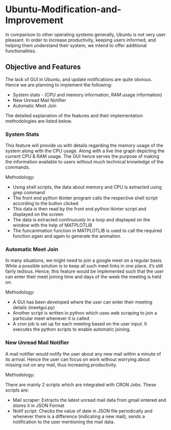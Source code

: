 # Ubuntu-Modification-and-Improvement

In comparison to other operating systems generally, Ubuntu is not very user pleasant. In order to increase productivity, keeping users informed, and helping them understand their system, we intend to offer additional functionalities.

## Objective and Features

The lack of GUI in Ubuntu, and update notifications are quite obvious. Hence we are planning to implement the following:

- System stats - (CPU and memory information, RAM usage information)
- New Unread Mail Notifier
- Automatic Meet Join

The detailed explanation of the features and their implementation methodologies are listed below.

### System Stats

This feature will provide us with details regarding the memory usage of the system along with the CPU usage. Along with a live line graph depicting the current CPU & RAM usage.
The GUI hence serves the purpose of making the information available to users without much technical knowledge of the commands.

Methodology:

- Using shell scripts, the data about memory and CPU is extracted using grep command
- The front end python tkinter program calls the respective shell script according to the button clicked
- This data is then read by the front end python tkinter script and displayed on the screen
- The data is extracted continuously in a loop and displayed on the window with the help of MATPLOTLIB
- The funcanimation function in MATPLOTLIB is used to call the required function again and again to generate the animation.

### Automatic Meet Join

In many situations, we might need to join a google meet on a regular basis. While a possible solution is to keep all such meet links in one place, it’s still fairly tedious. Hence, this feature would be implemented such that the user can enter their meet joining time and days of the week the meeting is held on.

Methodology:

- A GUI has been developed where the user can enter their meeting details (meetgui.py)
- Another script is written in python which uses web scraping to join a particular meet whenever it is called
- A cron job is set up for each meeting based on the user input. It executes the python scripts to enable automatic joining.

### New Unread Mail Notifier

A mail notifier would notify the user about any new mail within a minute of its arrival. Hence the user can focus on work without worrying about missing out on any mail, thus increasing productivity.

Methodology:

There are mainly 2 scripts which are integrated with CRON Jobs. These scripts are:

- Mail scraper: Extracts the latest unread mail data from gmail entered and stores it in JSON Format
- Notif script: Checks the value of date in JSON file periodically and whenever there is a difference (indicating a new mail), sends a notification to the user mentioning the mail data.
